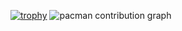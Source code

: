 [![trophy](https://github-profile-trophy.vercel.app/?username=massif-01&theme=gruvbox&title=-Reviews&no-frame=true&no-bg=true&margin-w=5)](https://github.com/ryo-ma/github-profile-trophy)
<picture>
  <source media="(prefers-color-scheme: dark)" srcset="https://raw.githubusercontent.com/massif-01/massif-01/output/pacman-contribution-graph-dark.svg">
  <source media="(prefers-color-scheme: light)" srcset="https://raw.githubusercontent.com/massif-01/massif-01/output/pacman-contribution-graph.svg">
  <img alt="pacman contribution graph" src="https://raw.githubusercontent.com/massif-01/massif-01/output/pacman-contribution-graph.svg">
</picture>
